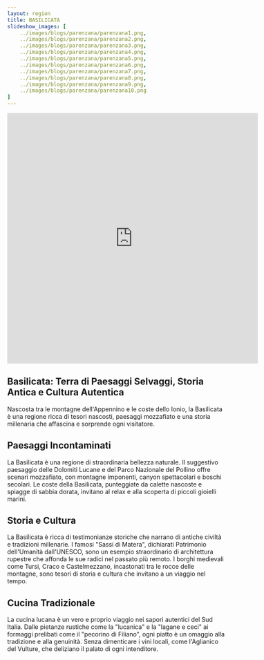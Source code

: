 ```yaml
---
layout: region
title: BASILICATA
slideshow_images: [
    ../images/blogs/parenzana/parenzana1.png,
    ../images/blogs/parenzana/parenzana2.png,
    ../images/blogs/parenzana/parenzana3.png,
    ../images/blogs/parenzana/parenzana4.png,
    ../images/blogs/parenzana/parenzana5.png,
    ../images/blogs/parenzana/parenzana6.png,
    ../images/blogs/parenzana/parenzana7.png,
    ../images/blogs/parenzana/parenzana8.png,
    ../images/blogs/parenzana/parenzana9.png,
    ../images/blogs/parenzana/parenzana10.png
]
---
```


<div class="maps-container">
    <iframe src="https://www.komoot.com/it-it/collection/2779472/embed" width="580" height="580" frameborder="0" scrolling="no"></iframe>
</div>

## Basilicata: Terra di Paesaggi Selvaggi, Storia Antica e Cultura Autentica

Nascosta tra le montagne dell'Appennino e le coste dello Ionio, la Basilicata è una regione ricca di tesori nascosti, paesaggi mozzafiato e una storia millenaria che affascina e sorprende ogni visitatore.

## Paesaggi Incontaminati

La Basilicata è una regione di straordinaria bellezza naturale. Il suggestivo paesaggio delle Dolomiti Lucane e del Parco Nazionale del Pollino offre scenari mozzafiato, con montagne imponenti, canyon spettacolari e boschi secolari. Le coste della Basilicata, punteggiate da calette nascoste e spiagge di sabbia dorata, invitano al relax e alla scoperta di piccoli gioielli marini.

## Storia e Cultura

La Basilicata è ricca di testimonianze storiche che narrano di antiche civiltà e tradizioni millenarie. I famosi "Sassi di Matera", dichiarati Patrimonio dell'Umanità dall'UNESCO, sono un esempio straordinario di architettura rupestre che affonda le sue radici nel passato più remoto. I borghi medievali come Tursi, Craco e Castelmezzano, incastonati tra le rocce delle montagne, sono tesori di storia e cultura che invitano a un viaggio nel tempo.

## Cucina Tradizionale

La cucina lucana è un vero e proprio viaggio nei sapori autentici del Sud Italia. Dalle pietanze rustiche come la "lucanica" e la "lagane e ceci" ai formaggi prelibati come il "pecorino di Filiano", ogni piatto è un omaggio alla tradizione e alla genuinità. Senza dimenticare i vini locali, come l'Aglianico del Vulture, che deliziano il palato di ogni intenditore.

